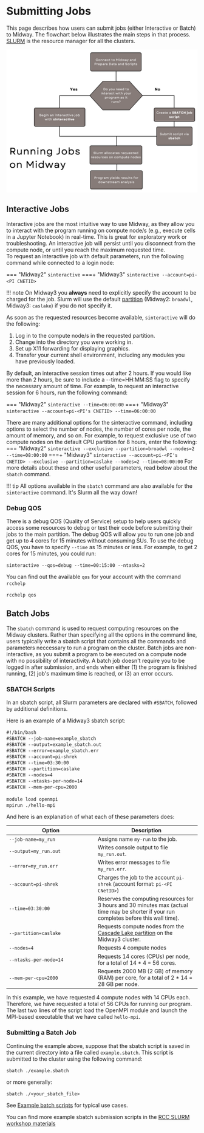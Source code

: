 # Submitting Jobs
This page describes how users can submit jobs (either Interactive or Batch) to Midway. The flowchart below illustrates the main steps in that process. [SLURM](https://slurm.schedmd.com/documentation.html) is the resource manager for all the clusters.

![Jobs Overview](img/running_jobs/jobs_overview.png)

## Interactive Jobs
Interactive jobs are the most intuitive way to use Midway, as they allow you to interact with the program running on compute node/s (e.g., execute cells in a Jupyter Notebook) in real-time. This is great for exploratory work or troubleshooting. An interactive job will persist until you disconnect from the compute node, or until you reach the maximum requested time.  
To request an interactive job with default parameters, run the following command while connected to a login node:  

=== "Midway2"
    ```
    sinteractive
    ```
===+ "Midway3"
    ```
    sinteractive --account=pi-<PI CNETID>
    ```

!!! note
    On Midway3 you **always** need to explicitly specify the account to be charged for the job. Slurm will use the default [partition](midway_partitions.md) (Midway2: `broadwl`, Midway3: `caslake`) if you do not specify it.

As soon as the requested resources become available, `sinteractive` will do the following:  
1. Log in to the compute node/s in the requested partition.  
2. Change into the directory you were working in.  
3. Set up X11 forwarding for displaying graphics.  
4. Transfer your current shell environment, including any modules you have previously loaded.  

By default, an interactive session times out after 2 hours. If you would like more than 2 hours, be sure to include a --time=HH:MM:SS flag to specify the necessary amount of time. For example, to request an interactive session for 6 hours, run the following command:

=== "Midway2"
    ```
    sinteractive --time=06:00:00
    ```
===+ "Midway3"
    ```
    sinteractive --account=pi-<PI's CNETID> --time=06:00:00
    ```

There are many additional options for the sinteractive command, including options to select the number of nodes, the number of cores per node, the amount of memory, and so on. For example, to request exclusive use of two compute nodes on the default CPU partition for 8 hours, enter the following:
=== "Midway2"
    ```
    sinteractive --exclusive --partition=broadwl --nodes=2 --time=08:00:00
    ```
===+ "Midway3"
    ```
    sinteractive --account=pi-<PI's CNETID> --exclusive --partition=caslake --nodes=2 --time=08:00:00
    ```
For more details about these and other useful parameters, read below about the `sbatch` command.

!!! tip
    All options available in the `sbatch` command are also available for the `sinteractive` command. It's Slurm all the way down!

### Debug QOS 
There is a debug QOS (Quality of Service) setup to help users quickly access some resources to debug or test their code before submitting their jobs to the main partition. The debug QOS will allow you to run one job and get up to 4 cores for 15 minutes without consuming SUs. To use the debug QOS, you have to specify `--time` as 15 minutes or less. For example, to get 2 cores for 15 minutes, you could run:
```
sinteractive --qos=debug --time=00:15:00 --ntasks=2
```
You can find out the available `qos` for your account with the command `rcchelp`
```
rcchelp qos
```

## Batch Jobs

The `sbatch` command is used to request computing resources on the Midway clusters. Rather than specifying all the options in the command line, users typically write a sbatch script that contains all the commands and parameters neccessary to run a program on the cluster. Batch jobs are non-interactive, as you submit a program to be executed on a compute node with no possibility of interactivity. A batch job doesn't require you to be logged in after submission, and ends when either (1) the program is finished running, (2) job's maximum time is reached, or (3) an error occurs.

### SBATCH Scripts

In an sbatch script, all Slurm parameters are declared with `#SBATCH`, followed by additional definitions.

Here is an example of a Midway3 sbatch script:

```
#!/bin/bash
#SBATCH --job-name=example_sbatch
#SBATCH --output=example_sbatch.out
#SBATCH --error=example_sbatch.err
#SBATCH --account=pi-shrek
#SBATCH --time=03:30:00
#SBATCH --partition=caslake
#SBATCH --nodes=4
#SBATCH --ntasks-per-node=14
#SBATCH --mem-per-cpu=2000

module load openmpi
mpirun ./hello-mpi
```

And here is an explanation of what each of these parameters does:


|  <div style="width:220px">Option</div>      | Description |
| ----------- | ----------- |
| `--job-name=my_run`     | Assigns name `my-run` to the job.       |
| `--output=my_run.out`   | Writes console output to file `my_run.out`.        |
| `--error=my_run.err`    | Writes error messages to file `my_run.err`.        |
| `--account=pi-shrek`    | Charges the job to the account `pi-shrek` (account format: `pi-<PI CNetID>`)     |
| `--time=03:30:00`       | Reserves the computing resources for 3 hours and 30 minutes max (actual time may be shorter if your run completes before this wall time).  | 
| `--partition=caslake`   | Requests compute nodes from the [Cascade Lake partition](midway_partitions.md) on the Midway3 cluster. |
| `--nodes=4`             | Requests 4 compute nodes |
| `--ntasks-per-node=14`  | Requests 14 cores (CPUs) per node, for a total of 14 * 4 = 56 cores. |
| `--mem-per-cpu=2000`    | Requests 2000 MB (2 GB) of memory (RAM) per core, for a total of 2 * 14 = 28 GB per node. |

In this example, we have requested 4 compute nodes with 14 CPUs each. Therefore, we have requested a total of 56 CPUs for running our program. The last two lines of the script load the OpenMPI module and launch the MPI-based executable that we have called `hello-mpi`.

### Submitting a Batch Job

Continuing the example above, suppose that the sbatch script is saved in the current directory into a file called `example.sbatch`. This script is submitted to the cluster using the following command:
```
sbatch ./example.sbatch
```
or more generally:
```
sbatch ./<your_sbatch_file>
```
<!---
### Example Submission Scripts

Here are some example sbatch job submission scripts that demonstrate the different options and jobs types you make wish to use.

**A single core job to the standard compute partition:**

=== "Midway2"

    ```
    #!/bin/bash
    
    #SBATCH --job-name=single-node-cpu-example
    #SBATCH --account=pi-[group]
    #SBATCH --partition=broadwl
    #SBATCH --ntasks-per-node=1  # number of tasks
    #SBATCH --cpus-per-task=1    # number of threads per task

    # LOAD MODULES
    module load python

    # DO COMPUTE WORK
    export OMP_NUM_THREADS=$SLURM_CPUS_PER_TASK
    python hello.py
    ```

=== "Midway3"

    ```
    #!/bin/sh

    #SBATCH --job-name=single-node-cpu-example
    #SBATCH --account=pi-[group]
    #SBATCH --partition=caslake
    #SBATCH --ntasks-per-node=1  # number of tasks
    #SBATCH --cpus-per-task=1    # number of threads per task

    # LOAD MODULES
    module load python

    # DO COMPUTE WORK
    export OMP_NUM_THREADS=$SLURM_CPUS_PER_TASK
    python hello.py
    ```

**A single node gpu job to the gpu partition:**

=== "Midway2"

    ```
    #!/bin/bash

    #SBATCH --job-name=1gpu-example
    #SBATCH --account=pi-[group]
    #SBATCH --partition=gpu2
    #SBATCH --gres=gpu:1
    #SBATCH --ntasks-per-node=1 # num cores to drive each gpu
    #SBATCH --cpus-per-task=1   # set this to the desired number of threads

    # LOAD MODULES
    module load tensorflow
    module load cudnn

    # DO COMPUTE WORK
    export OMP_NUM_THREADS=$SLURM_CPUS_PER_TASK
    python training.py
    ```

=== "Midway3"

    ```
    #!/bin/sh

    #SBATCH --job-name=1gpu-example
    #SBATCH --account=pi-[group]
    #SBATCH --partition=gpu
    #SBATCH --gres=gpu:1
    # TO USE V100 specify --constraint=v100
    # TO USE RTX600 specify --constraint=rtx6000
    #SBATCH --constraint=v100   # constraint job runs on V100 GPU use
    #SBATCH --ntasks-per-node=1 # num cores to drive each gpu
    #SBATCH --cpus-per-task=1   # set this to the desired number of threads

    # LOAD MODULES
    module load tensorflow
    module load cudnn

    # DO COMPUTE WORK
    export OMP_NUM_THREADS=$SLURM_CPUS_PER_TASK
    python training.py
    ```
--->

See [Example batch scripts](./examples/example_job_scripts.md) for typical use cases.

You can find more example sbatch submission scripts in the [RCC SLURM workshop materials](https://github.com/rcc-uchicago/SLURM_WORKSHOP)
